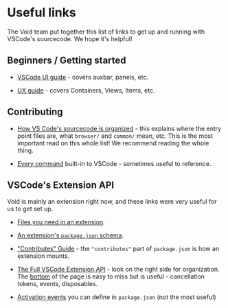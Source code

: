 # Useful links

The Void team put together this list of links to get up and running with VSCode's sourcecode. We hope it's helpful!

## Beginners / Getting started

- [VSCode UI guide](https://code.visualstudio.com/docs/getstarted/userinterface)  - covers auxbar, panels, etc.

- [UX guide](https://code.visualstudio.com/api/ux-guidelines/overview) - covers Containers, Views, Items, etc.

## Contributing

- [How VS Code's sourcecode is organized](https://github.com/microsoft/vscode/wiki/Source-Code-Organization) - this explains where the entry point files are, what `browser/` and `common/` mean, etc. This is the most important read on this whole list! We recommend reading the whole thing.

- [Every command](https://code.visualstudio.com/api/references/commands) built-in to VSCode - sometimes useful to reference.

## VSCode's Extension API

Void is mainly an extension right now, and these links were very useful for us to get set up.

- [Files you need in an extension](https://code.visualstudio.com/api/get-started/extension-anatomy).

- [An extension's `package.json` schema](https://code.visualstudio.com/api/references/extension-manifest).

- ["Contributes" Guide](https://code.visualstudio.com/api/references/contribution-points) - the `"contributes"` part of `package.json` is how an extension mounts.

- [The Full VSCode Extension API](https://code.visualstudio.com/api/references/vscode-api) - look on the right side for organization. The [bottom](https://code.visualstudio.com/api/references/vscode-api#api-patterns) of the page is easy to miss but is useful - cancellation tokens, events, disposables.

- [Activation events](https://code.visualstudio.com/api/references/activation-events) you can define in `package.json` (not the most useful)


